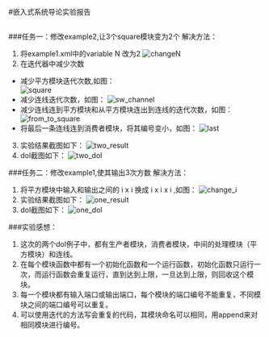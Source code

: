 #嵌入式系统导论实验报告
##
###任务一：修改example2,让3个square模块变为2个
    解决方法：

1. 将example1.xml中的variable N 改为2
 ![changeN](http://i.imgur.com/RErERaG.png)
2. 在迭代器中减少次数
 - 减少平方模块迭代次数,如图：		
   ![square](http://i.imgur.com/CuJWTld.png)
 - 减少连线迭代次数，如图：
   ![sw_channel](http://i.imgur.com/GEQIPNw.png)
 - 减少连线连到平方模块和从平方模块连出到连线的迭代次数，如图：
   ![from_to_square](http://i.imgur.com/jedo8nD.png)
 - 将最后一条连线连到消费者模块，将其编号变小，如图：
   ![last](http://i.imgur.com/VAd8MGn.png)
3. 实验结果截图如下：
![two_result](http://i.imgur.com/3n1h5q1.png)
4. dol截图如下：
![two_dol](http://i.imgur.com/NSC83AR.png)

###任务二：修改example1,使其输出3次方数
    解决方法：
1. 将平方模块中输入和输出之间的 i x i 换成 i x i x i ,如图：
![change_i](http://i.imgur.com/2bDMTCd.png)
2. 实验结果截图如下：
![one_result](http://i.imgur.com/WItGOSw.png)
3. dol截图如下：
![one_dol](http://i.imgur.com/Qii2gjR.png)


###实验感想：
1. 这次的两个dol例子中，都有生产者模块，消费者模块，中间的处理模块（平方模块）和连线。
2. 在每个模块函数中都有一个初始化函数和一个运行函数，初始化函数只运行一次，而运行函数会重复运行，直到达到上限，一旦达到上限，则回收这个模块。
3. 每一个模块都有输入端口或输出端口，每个模块的端口编号不能重复，不同模块之间的端口编号可以重复。
4. 可以使用迭代的方法写会重复的代码，其模块命名可以相同，用append来对相同模块进行编号。